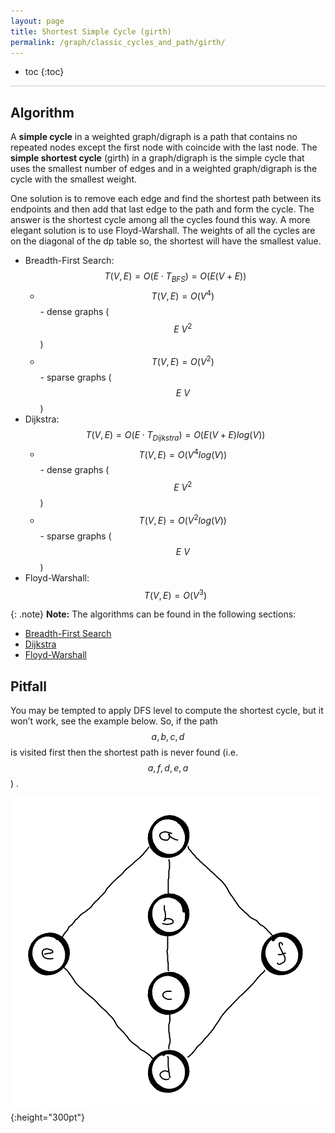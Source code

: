 ```yaml
---
layout: page
title: Shortest Simple Cycle (girth)
permalink: /graph/classic_cycles_and_path/girth/
---
```


* toc
{:toc}

<hr style="height:1px; border:none; color:#ccc; background-color:#ccc;">

## Algorithm

A **simple cycle** in a weighted graph/digraph is a path that contains no repeated nodes except the first node with coincide with the last node. The **simple shortest cycle** (girth) in a graph/digraph is the simple cycle that uses the smallest number of edges and in a weighted graph/digraph is the cycle with the smallest weight.

One solution is to remove each edge and find the shortest path between its endpoints and then add that last edge to the path and form the cycle. The answer is the shortest cycle among all the cycles found this way. A more elegant solution is to use Floyd-Warshall. The weights of all the cycles are on the diagonal of the dp table so, the shortest will have the smallest value.
* Breadth-First Search: $$ T(V, E) = O(E \cdot T_{BFS}) = O(E(V+E)) $$
  * $$ T(V, E) = O(V^4) $$ - dense graphs ($$ E ~ V^2 $$)
  * $$ T(V, E) = O(V^2) $$ - sparse graphs ($$ E ~ V $$)
* Dijkstra: $$ T(V, E) = O(E \cdot T_{Dijkstra}) = O(E(V+E)log(V)) $$
  * $$ T(V, E) = O(V^4log(V)) $$ - dense graphs ($$ E ~ V^2 $$)
  * $$ T(V, E) = O(V^2log(V)) $$ - sparse graphs ($$ E ~ V $$)
* Floyd-Warshall: $$ T(V, E) = O(V^3) $$

{: .note}
**Note:** The algorithms can be found in the following sections:
* <a href="/sssp_bfs/"> Breadth-First Search </a>
* <a href="/sssp_dijkstra/"> Dijkstra </a>
* <a href="/apsp_floyd_warshall/"> Floyd-Warshall </a>

## Pitfall

You may be tempted to apply DFS level to compute the shortest cycle, but it won’t work, see the example below. So, if the path $$ a, b, c, d $$ is visited first then the shortest path is never found (i.e. $$ a, f, d, e, a $$) .

![pic_01](/assets/images/graph/classic_cycles_and_path/shortest_cycle_girth_1.png){:height="300pt"}